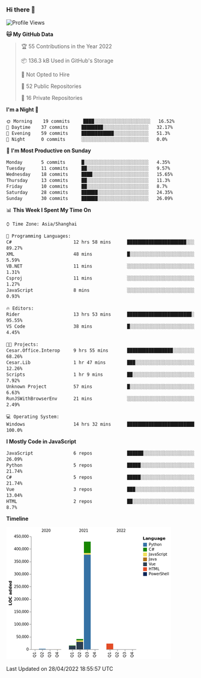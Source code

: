 ### Hi there 👋
<!--START_SECTION:waka-->
![Profile Views](http://img.shields.io/badge/Profile%20Views-3-blue)

**🐱 My GitHub Data** 

> 🏆 55 Contributions in the Year 2022
 > 
> 📦 136.3 kB Used in GitHub's Storage 
 > 
> 🚫 Not Opted to Hire
 > 
> 📜 52 Public Repositories 
 > 
> 🔑 16 Private Repositories  
 > 
**I'm a Night 🦉** 

```text
🌞 Morning    19 commits     ████░░░░░░░░░░░░░░░░░░░░░   16.52% 
🌆 Daytime    37 commits     ████████░░░░░░░░░░░░░░░░░   32.17% 
🌃 Evening    59 commits     ████████████░░░░░░░░░░░░░   51.3% 
🌙 Night      0 commits      ░░░░░░░░░░░░░░░░░░░░░░░░░   0.0%

```
📅 **I'm Most Productive on Sunday** 

```text
Monday       5 commits      █░░░░░░░░░░░░░░░░░░░░░░░░   4.35% 
Tuesday      11 commits     ██░░░░░░░░░░░░░░░░░░░░░░░   9.57% 
Wednesday    18 commits     ████░░░░░░░░░░░░░░░░░░░░░   15.65% 
Thursday     13 commits     ██░░░░░░░░░░░░░░░░░░░░░░░   11.3% 
Friday       10 commits     ██░░░░░░░░░░░░░░░░░░░░░░░   8.7% 
Saturday     28 commits     ██████░░░░░░░░░░░░░░░░░░░   24.35% 
Sunday       30 commits     ██████░░░░░░░░░░░░░░░░░░░   26.09%

```


📊 **This Week I Spent My Time On** 

```text
⌚︎ Time Zone: Asia/Shanghai

💬 Programming Languages: 
C#                       12 hrs 58 mins      ██████████████████████░░░   89.27% 
XML                      48 mins             █░░░░░░░░░░░░░░░░░░░░░░░░   5.59% 
VB.NET                   11 mins             ░░░░░░░░░░░░░░░░░░░░░░░░░   1.31% 
Csproj                   11 mins             ░░░░░░░░░░░░░░░░░░░░░░░░░   1.27% 
JavaScript               8 mins              ░░░░░░░░░░░░░░░░░░░░░░░░░   0.93%

🔥 Editors: 
Rider                    13 hrs 53 mins      ████████████████████████░   95.55% 
VS Code                  38 mins             █░░░░░░░░░░░░░░░░░░░░░░░░   4.45%

🐱‍💻 Projects: 
Cesar.Office.Interop     9 hrs 55 mins       █████████████████░░░░░░░░   68.26% 
Cesar.Lib                1 hr 47 mins        ███░░░░░░░░░░░░░░░░░░░░░░   12.26% 
Scripts                  1 hr 9 mins         ██░░░░░░░░░░░░░░░░░░░░░░░   7.92% 
Unknown Project          57 mins             █░░░░░░░░░░░░░░░░░░░░░░░░   6.63% 
RunJSWithBrowserEnv      21 mins             ░░░░░░░░░░░░░░░░░░░░░░░░░   2.49%

💻 Operating System: 
Windows                  14 hrs 32 mins      █████████████████████████   100.0%

```

**I Mostly Code in JavaScript** 

```text
JavaScript               6 repos             ██████░░░░░░░░░░░░░░░░░░░   26.09% 
Python                   5 repos             █████░░░░░░░░░░░░░░░░░░░░   21.74% 
C#                       5 repos             █████░░░░░░░░░░░░░░░░░░░░   21.74% 
Vue                      3 repos             ███░░░░░░░░░░░░░░░░░░░░░░   13.04% 
HTML                     2 repos             ██░░░░░░░░░░░░░░░░░░░░░░░   8.7%

```


**Timeline**

![Chart not found](https://raw.githubusercontent.com/cesaryuan/cesaryuan/main/charts/bar_graph.png) 


 Last Updated on 28/04/2022 18:55:57 UTC
<!--END_SECTION:waka-->

<!--
**cesaryuan/Cesaryuan** is a ✨ _special_ ✨ repository because its `README.md` (this file) appears on your GitHub profile.

Here are some ideas to get you started:

- 🔭 I’m currently working on ...
- 🌱 I’m currently learning ...
- 👯 I’m looking to collaborate on ...
- 🤔 I’m looking for help with ...
- 💬 Ask me about ...
- 📫 How to reach me: ...
- 😄 Pronouns: ...
- ⚡ Fun fact: ...
-->
